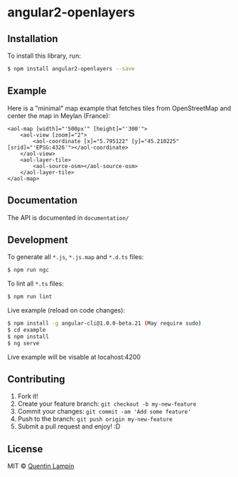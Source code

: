 ﻿# angular2-openlayers

## Installation

To install this library, run:

```bash
$ npm install angular2-openlayers --save
```

## Example

Here is a "minimal" map example that fetches tiles from OpenStreetMap and center the map in Meylan (France):

```
<aol-map [width]="'500px'" [height]="'300'">
    <aol-view [zoom]="2">
        <aol-coordinate [x]="5.795122" [y]="45.210225" [srid]="'EPSG:4326'"></aol-coordinate>
    </aol-view>
    <aol-layer-tile>
        <aol-source-osm></aol-source-osm>
    </aol-layer-tile>
</aol-map>
```

## Documentation
The API is documented in `documentation/`

## Development

To generate all `*.js`, `*.js.map` and `*.d.ts` files:

```bash
$ npm run ngc
```

To lint all `*.ts` files:

```bash
$ npm run lint
```

Live example (reload on code changes):
```bash
$ npm install -g angular-cli@1.0.0-beta.21 (May require sudo)
$ cd example
$ npm install
$ ng serve
```
Live example will be visable at locahost:4200

## Contributing

1. Fork it!
2. Create your feature branch: `git checkout -b my-new-feature`
3. Commit your changes: `git commit -am 'Add some feature'`
4. Push to the branch: `git push origin my-new-feature`
5. Submit a pull request and enjoy! :D

## License

MIT © [Quentin Lampin](quentin.lampin@orange.com)

